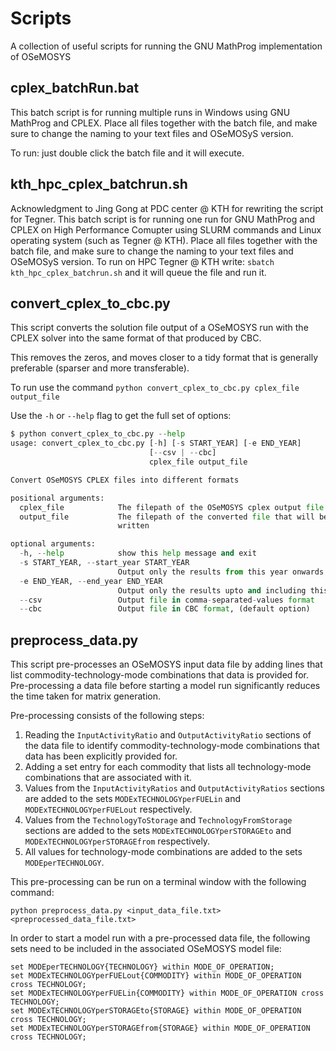# Scripts

A collection of useful scripts for running the GNU MathProg implementation of
OSeMOSYS

## cplex_batchRun.bat

This batch script is for running multiple runs in Windows using GNU MathProg
and CPLEX. Place all files together with the batch file, and make sure to change
the naming to your text files and OSeMOSyS version.

To run: just double click the batch file and it will execute.

## kth_hpc_cplex_batchrun.sh

Acknowledgment to Jing Gong at PDC center @ KTH for rewriting the script for Tegner.
This batch script is for running one run for GNU MathProg and CPLEX on High Performance Comupter using SLURM commands
and Linux operating system (such as Tegner @ KTH).
Place all files together with the batch file, and make sure to change the naming
to your text files and OSeMOSyS version.
To run on HPC Tegner @ KTH write: `sbatch kth_hpc_cplex_batchrun.sh`
and it will queue the file and run it.

## convert_cplex_to_cbc.py

This script converts the solution file output of a OSeMOSYS run with the CPLEX
solver into the same format of that produced by CBC.

This removes the zeros, and moves closer to a tidy format that is generally
preferable (sparser and more transferable).

To run use the command `python convert_cplex_to_cbc.py cplex_file output_file`

Use the `-h` or `--help` flag to get the full set of options:

```python
$ python convert_cplex_to_cbc.py --help
usage: convert_cplex_to_cbc.py [-h] [-s START_YEAR] [-e END_YEAR]
                               [--csv | --cbc]
                               cplex_file output_file

Convert OSeMOSYS CPLEX files into different formats

positional arguments:
  cplex_file            The filepath of the OSeMOSYS cplex output file
  output_file           The filepath of the converted file that will be
                        written

optional arguments:
  -h, --help            show this help message and exit
  -s START_YEAR, --start_year START_YEAR
                        Output only the results from this year onwards
  -e END_YEAR, --end_year END_YEAR
                        Output only the results upto and including this year
  --csv                 Output file in comma-separated-values format
  --cbc                 Output file in CBC format, (default option)
```

## preprocess_data.py

This script pre-processes an OSeMOSYS input data file by adding lines that list commodity-technology-mode combinations that data is provided for. Pre-processing a data file before starting a model run significantly reduces the time taken for matrix generation. 

Pre-processing consists of the following steps:
1. Reading the `InputActivityRatio` and `OutputActivityRatio` sections of the data file to identify commodity-technology-mode combinations that data has been explicitly provided for.
2. Adding a set entry for each commodity that lists all technology-mode combinations that are associated with it.  
3. Values from the `InputActivityRatios` and `OutputActivityRatios` sections are added to the sets `MODExTECHNOLOGYperFUELin` and `MODExTECHNOLOGYperFUELout` respectively.
4. Values from the `TechnologyToStorage` and `TechnologyFromStorage` sections are added to the sets `MODExTECHNOLOGYperSTORAGEto` and `MODExTECHNOLOGYperSTORAGEfrom` respectively.
5. All values for technology-mode combinations are added to the sets `MODEperTECHNOLOGY`.

This pre-processing can be run on a terminal window with the following command:
```
python preprocess_data.py <input_data_file.txt> <preprocessed_data_file.txt>
``` 

In order to start a model run with a pre-processed data file, the following sets need to be included in the associated OSeMOSYS model file:
```
set MODEperTECHNOLOGY{TECHNOLOGY} within MODE_OF_OPERATION;
set MODExTECHNOLOGYperFUELout{COMMODITY} within MODE_OF_OPERATION cross TECHNOLOGY;
set MODExTECHNOLOGYperFUELin{COMMODITY} within MODE_OF_OPERATION cross TECHNOLOGY;
set MODExTECHNOLOGYperSTORAGEto{STORAGE} within MODE_OF_OPERATION cross TECHNOLOGY;
set MODExTECHNOLOGYperSTORAGEfrom{STORAGE} within MODE_OF_OPERATION cross TECHNOLOGY;
```


